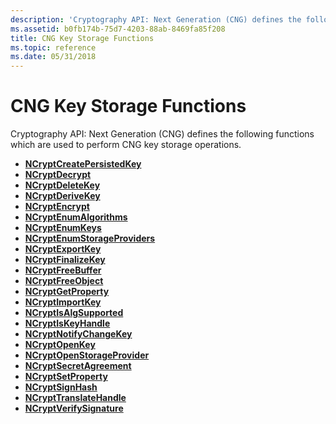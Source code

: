 ```yaml
---
description: 'Cryptography API: Next Generation (CNG) defines the following functions which are used to perform CNG key storage operations.'
ms.assetid: b0fb174b-75d7-4203-88ab-8469fa85f208
title: CNG Key Storage Functions
ms.topic: reference
ms.date: 05/31/2018
---
```


# CNG Key Storage Functions

Cryptography API: Next Generation (CNG) defines the following functions which are used to perform CNG key storage operations.

-   [**NCryptCreatePersistedKey**](/windows/desktop/api/Ncrypt/nf-ncrypt-ncryptcreatepersistedkey)
-   [**NCryptDecrypt**](/windows/desktop/api/Ncrypt/nf-ncrypt-ncryptdecrypt)
-   [**NCryptDeleteKey**](/windows/desktop/api/Ncrypt/nf-ncrypt-ncryptdeletekey)
-   [**NCryptDeriveKey**](/windows/desktop/api/Ncrypt/nf-ncrypt-ncryptderivekey)
-   [**NCryptEncrypt**](/windows/desktop/api/Ncrypt/nf-ncrypt-ncryptencrypt)
-   [**NCryptEnumAlgorithms**](/windows/desktop/api/Ncrypt/nf-ncrypt-ncryptenumalgorithms)
-   [**NCryptEnumKeys**](/windows/desktop/api/Ncrypt/nf-ncrypt-ncryptenumkeys)
-   [**NCryptEnumStorageProviders**](/windows/desktop/api/Ncrypt/nf-ncrypt-ncryptenumstorageproviders)
-   [**NCryptExportKey**](/windows/desktop/api/Ncrypt/nf-ncrypt-ncryptexportkey)
-   [**NCryptFinalizeKey**](/windows/desktop/api/Ncrypt/nf-ncrypt-ncryptfinalizekey)
-   [**NCryptFreeBuffer**](/windows/desktop/api/Ncrypt/nf-ncrypt-ncryptfreebuffer)
-   [**NCryptFreeObject**](/windows/desktop/api/Ncrypt/nf-ncrypt-ncryptfreeobject)
-   [**NCryptGetProperty**](/windows/desktop/api/Ncrypt/nf-ncrypt-ncryptgetproperty)
-   [**NCryptImportKey**](/windows/desktop/api/Ncrypt/nf-ncrypt-ncryptimportkey)
-   [**NCryptIsAlgSupported**](/windows/desktop/api/Ncrypt/nf-ncrypt-ncryptisalgsupported)
-   [**NCryptIsKeyHandle**](/windows/desktop/api/Ncrypt/nf-ncrypt-ncryptiskeyhandle)
-   [**NCryptNotifyChangeKey**](/windows/desktop/api/Ncrypt/nf-ncrypt-ncryptnotifychangekey)
-   [**NCryptOpenKey**](/windows/desktop/api/Ncrypt/nf-ncrypt-ncryptopenkey)
-   [**NCryptOpenStorageProvider**](/windows/desktop/api/Ncrypt/nf-ncrypt-ncryptopenstorageprovider)
-   [**NCryptSecretAgreement**](/windows/desktop/api/Ncrypt/nf-ncrypt-ncryptsecretagreement)
-   [**NCryptSetProperty**](/windows/desktop/api/Ncrypt/nf-ncrypt-ncryptsetproperty)
-   [**NCryptSignHash**](/windows/desktop/api/Ncrypt/nf-ncrypt-ncryptsignhash)
-   [**NCryptTranslateHandle**](/windows/desktop/api/Ncrypt/nf-ncrypt-ncrypttranslatehandle)
-   [**NCryptVerifySignature**](/windows/desktop/api/Ncrypt/nf-ncrypt-ncryptverifysignature)

 

 



